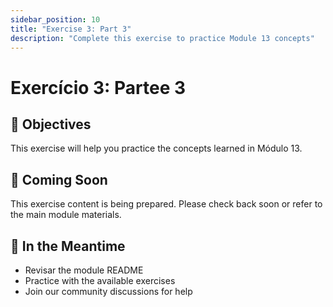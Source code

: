```yaml
---
sidebar_position: 10
title: "Exercise 3: Part 3"
description: "Complete this exercise to practice Module 13 concepts"
---
```


# Exercício 3: Partee 3

## 🎯 Objectives

This exercise will help you practice the concepts learned in Módulo 13.

## 📝 Coming Soon

This exercise content is being prepared. Please check back soon or refer to the main module materials.

## 🚀 In the Meantime

- Revisar the module README
- Practice with the available exercises
- Join our community discussions for help
